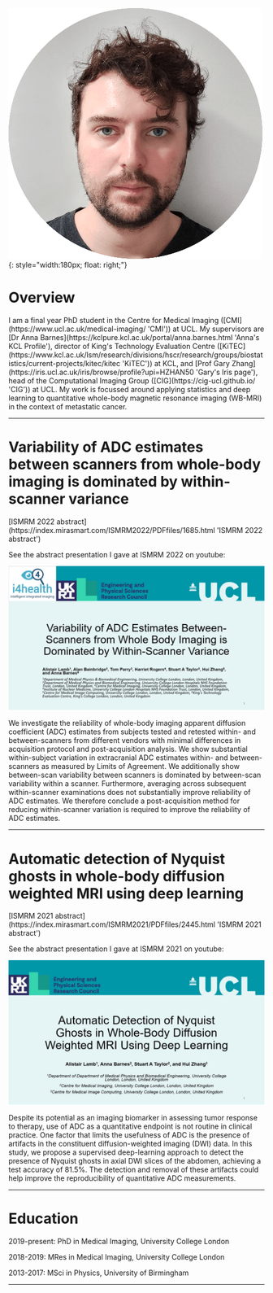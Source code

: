 
![My photo](/images/circle_photo.png){: style="width:180px; float: right;"}

<h1> Overview </h1>
I am a final year PhD student in the Centre for Medical Imaging ([CMI](https://www.ucl.ac.uk/medical-imaging/ 'CMI')) at UCL. My supervisors are [Dr Anna Barnes](https://kclpure.kcl.ac.uk/portal/anna.barnes.html 'Anna's KCL Profile'), director of King's Technology Evaluation Centre ([KiTEC](https://www.kcl.ac.uk/lsm/research/divisions/hscr/research/groups/biostatistics/current-projects/kitec/kitec 'KiTEC')) at KCL, and [Prof Gary Zhang](https://iris.ucl.ac.uk/iris/browse/profile?upi=HZHAN50 'Gary's Iris page'), head of the Computational Imaging Group ([CIG](https://cig-ucl.github.io/ 'CIG')) at UCL. My work is focussed around applying statistics and deep learning to quantitative whole-body magnetic resonance imaging (WB-MRI) in the context of metastatic cancer.
<hr>
<h1> Variability of ADC estimates between scanners from whole-body imaging is dominated by within-scanner variance </h1>
[ISMRM 2022 abstract](https://index.mirasmart.com/ISMRM2022/PDFfiles/1685.html 'ISMRM 2022 abstract')

See the abstract presentation I gave at ISMRM 2022 on youtube:

[![My photo](/images/ismrm22_title.jpg)](https://youtu.be/VgczjgN_UKk)

We investigate the reliability of whole-body imaging apparent diffusion coefficient (ADC) estimates from subjects tested and retested within- and between-scanners from different vendors with minimal differences in acquisition protocol and post-acquisition analysis. We show substantial within-subject variation in extracranial ADC estimates within- and between-scanners as measured by Limits of Agreement. We additionally show between-scan variability between scanners is dominated by between-scan variability within a scanner. Furthermore, averaging across subsequent within-scanner examinations does not substantially improve reliability of ADC estimates. We therefore conclude a post-acquisition method for reducing within-scanner variation is required to improve the reliability of ADC estimates.

<hr>

<h1> Automatic detection of Nyquist ghosts in whole-body diffusion weighted MRI using deep learning </h1>
[ISMRM 2021 abstract](https://index.mirasmart.com/ISMRM2021/PDFfiles/2445.html 'ISMRM 2021 abstract')

See the abstract presentation I gave at ISMRM 2021 on youtube:

[![My photo](/images/ismrm21_title.jpg)](https://youtu.be/Yn8tiSJIXHs)

Despite its potential as an imaging biomarker in assessing tumor response to therapy, use of ADC as a quantitative endpoint is not routine in clinical practice. One factor that limits the usefulness of ADC is the presence of artifacts in the constituent diffusion-weighted imaging (DWI) data. In this study, we propose a supervised deep-learning approach to detect the presence of Nyquist ghosts in axial DWI slices of the abdomen, achieving a test accuracy of 81.5%. The detection and removal of these artifacts could help improve the reproducibility of quantitative ADC measurements.

<hr>

<h1> Education </h1>
2019-present: PhD in Medical Imaging, University College London

2018-2019: MRes in Medical Imaging, University College London

2013-2017: MSci in Physics, University of Birmingham
<hr>
